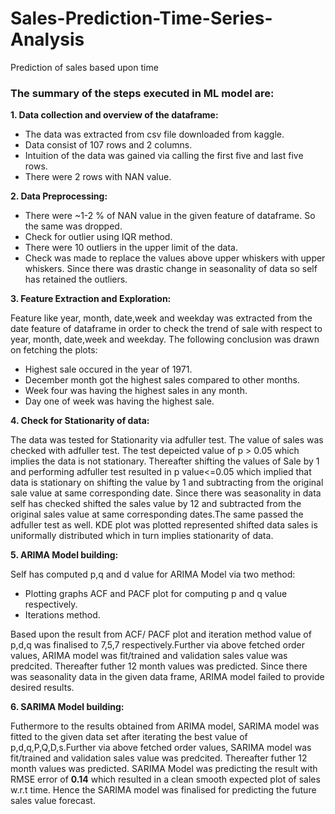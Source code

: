 # Sales-Prediction-Time-Series-Analysis
Prediction of sales based upon time
### **The summary of the steps executed in ML model are:**

**1. Data collection and overview of the dataframe:**
- The data was extracted from csv file downloaded from kaggle.
- Data consist of 107 rows and 2 columns.
- Intuition of the data was gained via calling the first five and last five rows.
- There were 2 rows with NAN value.

**2. Data Preprocessing:**
- There were ~1-2 % of NAN value in the given feature of dataframe. So the same was dropped.
- Check for outlier using IQR method.
- There were 10 outliers in the upper limit of the data.
- Check was made to replace the values above upper whiskers with upper whiskers. Since there was drastic change in seasonality of data so self has retained the outliers.

**3. Feature Extraction and Exploration:**

Feature like year, month, date,week and weekday was extracted from the date feature of dataframe in order to check the trend of sale with respect to year, month, date,week and weekday. The following conclusion was drawn on fetching the plots:
- Highest sale occured in the year of 1971.
- December month got the highest sales compared to other months.
- Week four was having the highest sales in any month.
- Day one of week was having the highest sale.
    
**4. Check for Stationarity of data:**

The data was tested for Stationarity via adfuller test. The value of sales was checked with adfuller test. The test depeicted value of p > 0.05 which implies the data is not stationary. Thereafter shifting the values of Sale by 1 and performing adfuller test resulted in p value<=0.05 which implied that data is stationary on shifting the value by 1 and subtracting from the original sale value at same corresponding date. Since there was seasonality in data self has checked shifted the sales value by 12 and subtracted from the original sales value at same corresponding dates.The same passed the adfuller test as well. KDE plot was plotted represented shifted data sales is uniformally distributed which in turn implies stationarity of data.

**5. ARIMA Model building:**

Self has computed p,q and d value for ARIMA Model via two method:
- Plotting graphs ACF and PACF plot for computing p and q value respectively.
- Iterations method.

Based upon the result from ACF/ PACF plot and iteration method value of p,d,q was finalised to 7,5,7 respectively.Further via above fetched order values, ARIMA model was fit/trained and validation sales value was predcited. Thereafter futher 12 month values was predicted. Since there was seasonality data in the given data frame, ARIMA model failed to provide desired results.

**6. SARIMA Model building:**

Futhermore to the results obtained from ARIMA model, SARIMA model was fitted to the given data set after iterating the best value of p,d,q,P,Q,D,s.Further via above fetched order values, SARIMA model was fit/trained and validation sales value was predcited. Thereafter futher 12 month values was predicted. SARIMA Model was predicting the result with RMSE error of **0.14** which resulted in a clean smooth expected plot of sales w.r.t time. Hence the SARIMA model was finalised for predicting the future sales value forecast.
